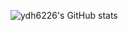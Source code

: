 ![ydh6226's GitHub stats](https://github-readme-stats.vercel.app/api?username=ydh6226&show_icons=true&count_private=true&theme=shades-of-purple)
